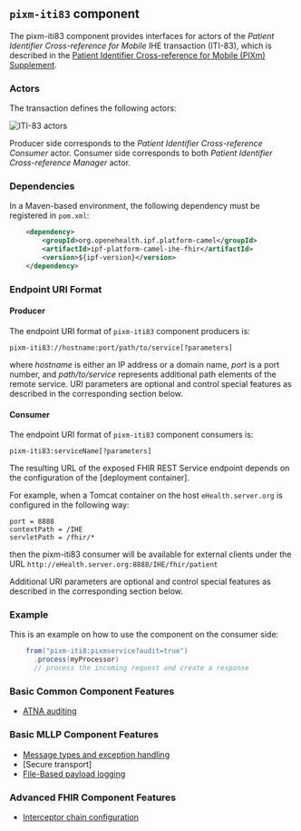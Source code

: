 
## `pixm-iti83` component

The pixm-iti83 component provides interfaces for actors of the *Patient Identifier Cross-reference for Mobile* IHE transaction (ITI-83),
which is described in the [Patient Identifier Cross-reference for Mobile (PIXm) Supplement](http://www.ihe.net/uploadedFiles/Documents/ITI/IHE_ITI_Suppl_PIXm.pdf).

### Actors

The transaction defines the following actors:

![ITI-83 actors](images/iti83.png)

Producer side corresponds to the *Patient Identifier Cross-reference Consumer* actor.
Consumer side corresponds to both *Patient Identifier Cross-reference Manager* actor.

### Dependencies

In a Maven-based environment, the following dependency must be registered in `pom.xml`:

```xml
    <dependency>
        <groupId>org.openehealth.ipf.platform-camel</groupId>
        <artifactId>ipf-platform-camel-ihe-fhir</artifactId>
        <version>${ipf-version}</version>
    </dependency>
```

### Endpoint URI Format

#### Producer

The endpoint URI format of `pixm-iti83` component producers is:

```
pixm-iti83://hostname:port/path/to/service[?parameters]
```

where *hostname* is either an IP address or a domain name, *port* is a port number, and *path/to/service*
represents additional path elements of the remote service.
URI parameters are optional and control special features as described in the corresponding section below.

#### Consumer

The endpoint URI format of `pixm-iti83` component consumers is:

```
pixm-iti83:serviceName[?parameters]
```

The resulting URL of the exposed FHIR REST Service endpoint depends on the configuration of the [deployment container].

For example, when a Tomcat container on the host `eHealth.server.org` is configured in the following way:

```
port = 8888
contextPath = /IHE
servletPath = /fhir/*
```

then the pixm-iti83 consumer will be available for external clients under the URL
`http://eHealth.server.org:8888/IHE/fhir/patient`

Additional URI parameters are optional and control special features as described in the corresponding section below.



### Example

This is an example on how to use the component on the consumer side:

```java
    from("pixm-iti8:pixmservice?audit=true")
      .process(myProcessor)
      // process the incoming request and create a response
```

### Basic Common Component Features

* [ATNA auditing]

### Basic MLLP Component Features

* [Message types and exception handling]
* [Secure transport]
* [File-Based payload logging]

### Advanced FHIR Component Features

* [Interceptor chain configuration]


[ATNA auditing]: ../ipf-platform-camel-ihe/atna.html
[Message types and exception handling]: messageTypes.html
[File-Based payload logging]: payloadLogging.html
[Interceptor chain configuration]: interceptorChain.html


